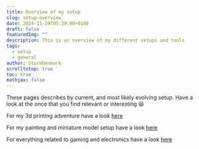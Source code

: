 ```yaml
---
title: Overview of my setup
slug: setup-overview
date: 2024-11-29T05:29:00+0100
draft: false
featuredImg: ""
description: This is an overview of my different setups and tools
tags:
  - setup
  - general
author: SturmDenmark
scrolltotop: true
toc: true
mathjax: false
---
```


These pages describes by current, and most likely evolving setup. Have a look at the once that you find relevant or interesting :smiley:

For my 3d printing adventure have a look [here](/setup/setup-3dprinting)

For my painting and miniature model setup have a look [here](/setup/setup-painting)

For everything related to gaming and electronics have a look [here](/setup/setup-computer) 